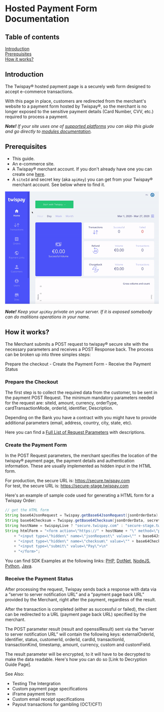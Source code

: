 # Hosted Payment Form Documentation

## Table of contents

[Introduction](#introduction)  
[Prerequisites](#prerequisites)  
[How it works?](#how-it-works)  


## Introduction

The Twispay® hosted payment page is a securely web form designed to accept e-commerce transactions.

With this page in place, customers are redirected from the merchant's website to a payment form hosted by Twispay®,
so the merchant is no longer exposed to the sensitive payment details (Card Number, CVV, etc.) required to process a payment.   

***Note!** If your site uses one of [supported platforms](#TODO) you can skip this giude
and go directly to [modules documentation](#TODO).*


## Prerequisites
- This guide.
- An e-commerce site.
- A Twispay® merchant account. If you don't already have one you can create one [here](https://merchant-stage.twispay.com/auth/signup).
- A `siteId` and secret key (aka `apiKey`) you can get from your Twispay® merchant account. See below where to find it.

![](siteID&apiKey.gif)

***Note!** Keep your `apiKey` private on your server. If it is exposed somebody can do malitions operations in your name.*


## How it works?

The Merchant submits a POST request to twispay® secure site with the necessary parameters and receives a POST Response back.
The process can be broken up into three simples steps:

Prepare the checkout - Create the Payment Form - Receive the Payment Status


### Prepare the Checkout

The first step is to collect the required data from the customer, to be sent in the payment POST Request. The minimum mandatory parameters needed for the request are: siteId, amount, currency, orderType, cardTransactionMode, orderId, identifier, Description.

Depending on the Bank you have a contract with you might have to provide additional parameters (email, address, country, city, state, etc).

Here you can find a [Full List of Request Parameters](https://github.com/Twispay/twispay.github.io/blob/master/full-request-params.md) with descriptions. 


### Create the Payment Form

In the POST Request parameters, the merchant specifies the location of the twispay® payment page, the payment details and authentication information. These are usually implemented as hidden input in the HTML form. 

For production, the secure URL is: https://secure.twispay.com    
For test, the secure URL is: https://secure-stage.twispay.com

Here's an example of sample code used for generating a HTML form for a Twispay Order: 

```Java
// get the HTML form
String base64JsonRequest = Twispay.getBase64JsonRequest(jsonOrderData);
String base64Checksum = Twispay.getBase64Checksum(jsonOrderData, secretKey.getBytes(StandardCharsets.UTF_8));
String hostName = twispayLive ? "secure.twispay.com" : "secure-stage.twispay.com";
String htmlForm = "<form action=\"https://" + hostName + "\" method=\"post\" accept-charset=\"UTF-8\">\n"
    + "<input type=\"hidden\" name=\"jsonRequest\" value=\"" + base64JsonRequest + "\">\n"
    + "<input type=\"hidden\" name=\"checksum\" value=\"" + base64Checksum + "\">\n"
    + "<input type=\"submit\" value=\"Pay\">\n"
    + "</form>";
```
You can find SDK Examples at the following links: [PHP](https://github.com/Twispay/hostedpage-php-sdk), [DotNet](https://github.com/Twispay/hostedpage-dotnet-sdk), [NodeJS](https://github.com/Twispay/hostedpage-nodejs-sdk), [Python](https://github.com/Twispay/hostedpage-python-sdk), [Java](https://github.com/Twispay/hostedpage-java-sdk).
### Receive the Payment Status

After processing the request, Twispay sends back a response with data via a “server to server notification URL” and a “payment page back URL” provided by the Merchant, right after the payment, regardless of the result.

After the transaction is completed (either as successful or failed), the client can be redirected to a URL (payment page back URL) specified by the merchant.

The POST parameter result (result and opensslResult) sent via the “server to server notification URL” will contain the following keys: externalOrderId, identifier, status, customerId, orderId, cardId, transactionId, transactionKind, timestamp, amount, currency, custom and customField.

The result parameter will be encrypted, to it will have to be decrypted to make the data readable. 
Here's how you can do so [Link to Decryption Guide Page].

See Also:

- Testing The Intergration
- Custom payment page specifications
- iFrame payment form
- Custom email receipt specifications
- Payout transactions for gambling (OCT/CFT)
